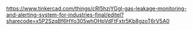 https://www.tinkercad.com/things/cRl5hzjYGgl-gas-leakage-monitoring-and-alerting-system-for-industries-final/editel?sharecode=x5P2SzqBf6HYo305whOHpVdFtFxtr5Kb8gzoT6rV5A0
